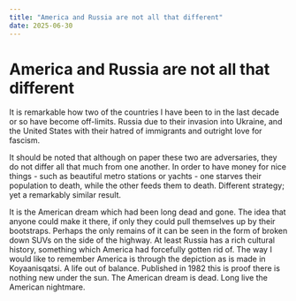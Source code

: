 ```yaml
---
title: "America and Russia are not all that different"
date: 2025-06-30
---
```


America and Russia are not all that different
==============================

It is remarkable how two of the countries I have been to in the last decade or so have become off-limits. Russia due to their invasion into Ukraine, and the United States with their hatred of immigrants and outright love for fascism.

It should be noted that although on paper these two are adversaries, they do not differ all that much from one another. In order to have money for nice things - such as beautiful metro stations or yachts - one starves their population to death, while the other feeds them to death. Different strategy; yet a remarkably similar result.

It is the American dream which had been long dead and gone. The idea that anyone could make it there, if only they could pull themselves up by their bootstraps. Perhaps the only remains of it can be seen in the form of broken down SUVs on the side of the highway. At least Russia has a rich cultural history, something which America had forcefully gotten rid of. The way I would like to remember America is through the depiction as is made in Koyaanisqatsi. A life out of balance. Published in 1982 this is proof there is nothing new under the sun. The American dream is dead. Long live the American nightmare.